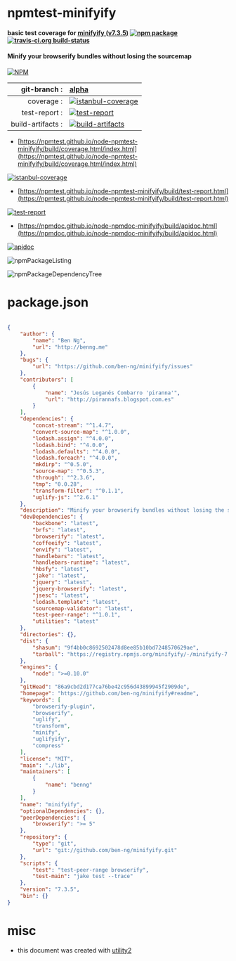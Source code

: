 # npmtest-minifyify

#### basic test coverage for  [minifyify (v7.3.5)](https://github.com/ben-ng/minifyify#readme)  [![npm package](https://img.shields.io/npm/v/npmtest-minifyify.svg?style=flat-square)](https://www.npmjs.org/package/npmtest-minifyify) [![travis-ci.org build-status](https://api.travis-ci.org/npmtest/node-npmtest-minifyify.svg)](https://travis-ci.org/npmtest/node-npmtest-minifyify)

#### Minify your browserify bundles without losing the sourcemap

[![NPM](https://nodei.co/npm/minifyify.png?downloads=true&downloadRank=true&stars=true)](https://www.npmjs.com/package/minifyify)

| git-branch : | [alpha](https://github.com/npmtest/node-npmtest-minifyify/tree/alpha)|
|--:|:--|
| coverage : | [![istanbul-coverage](https://npmtest.github.io/node-npmtest-minifyify/build/coverage.badge.svg)](https://npmtest.github.io/node-npmtest-minifyify/build/coverage.html/index.html)|
| test-report : | [![test-report](https://npmtest.github.io/node-npmtest-minifyify/build/test-report.badge.svg)](https://npmtest.github.io/node-npmtest-minifyify/build/test-report.html)|
| build-artifacts : | [![build-artifacts](https://npmtest.github.io/node-npmtest-minifyify/glyphicons_144_folder_open.png)](https://github.com/npmtest/node-npmtest-minifyify/tree/gh-pages/build)|

- [https://npmtest.github.io/node-npmtest-minifyify/build/coverage.html/index.html](https://npmtest.github.io/node-npmtest-minifyify/build/coverage.html/index.html)

[![istanbul-coverage](https://npmtest.github.io/node-npmtest-minifyify/build/screenCapture.buildCi.browser.%252Ftmp%252Fbuild%252Fcoverage.lib.html.png)](https://npmtest.github.io/node-npmtest-minifyify/build/coverage.html/index.html)

- [https://npmtest.github.io/node-npmtest-minifyify/build/test-report.html](https://npmtest.github.io/node-npmtest-minifyify/build/test-report.html)

[![test-report](https://npmtest.github.io/node-npmtest-minifyify/build/screenCapture.buildCi.browser.%252Ftmp%252Fbuild%252Ftest-report.html.png)](https://npmtest.github.io/node-npmtest-minifyify/build/test-report.html)

- [https://npmdoc.github.io/node-npmdoc-minifyify/build/apidoc.html](https://npmdoc.github.io/node-npmdoc-minifyify/build/apidoc.html)

[![apidoc](https://npmdoc.github.io/node-npmdoc-minifyify/build/screenCapture.buildCi.browser.%252Ftmp%252Fbuild%252Fapidoc.html.png)](https://npmdoc.github.io/node-npmdoc-minifyify/build/apidoc.html)

![npmPackageListing](https://npmtest.github.io/node-npmtest-minifyify/build/screenCapture.npmPackageListing.svg)

![npmPackageDependencyTree](https://npmtest.github.io/node-npmtest-minifyify/build/screenCapture.npmPackageDependencyTree.svg)



# package.json

```json

{
    "author": {
        "name": "Ben Ng",
        "url": "http://benng.me"
    },
    "bugs": {
        "url": "https://github.com/ben-ng/minifyify/issues"
    },
    "contributors": [
        {
            "name": "Jesús Leganés Combarro 'piranna'",
            "url": "http://pirannafs.blogspot.com.es"
        }
    ],
    "dependencies": {
        "concat-stream": "^1.4.7",
        "convert-source-map": "^1.0.0",
        "lodash.assign": "^4.0.0",
        "lodash.bind": "^4.0.0",
        "lodash.defaults": "^4.0.0",
        "lodash.foreach": "^4.0.0",
        "mkdirp": "^0.5.0",
        "source-map": "^0.5.3",
        "through": "^2.3.6",
        "tmp": "0.0.28",
        "transform-filter": "^0.1.1",
        "uglify-js": "^2.6.1"
    },
    "description": "Minify your browserify bundles without losing the sourcemap",
    "devDependencies": {
        "backbone": "latest",
        "brfs": "latest",
        "browserify": "latest",
        "coffeeify": "latest",
        "envify": "latest",
        "handlebars": "latest",
        "handlebars-runtime": "latest",
        "hbsfy": "latest",
        "jake": "latest",
        "jquery": "latest",
        "jquery-browserify": "latest",
        "jsesc": "latest",
        "lodash.template": "latest",
        "sourcemap-validator": "latest",
        "test-peer-range": "^1.0.1",
        "utilities": "latest"
    },
    "directories": {},
    "dist": {
        "shasum": "9f4bb0c8692502478d8ee85b10bd7248570629ae",
        "tarball": "https://registry.npmjs.org/minifyify/-/minifyify-7.3.5.tgz"
    },
    "engines": {
        "node": ">=0.10.0"
    },
    "gitHead": "86a9cbd2d177ca76be42c956d43899945f2909de",
    "homepage": "https://github.com/ben-ng/minifyify#readme",
    "keywords": [
        "browserify-plugin",
        "browserify",
        "uglify",
        "transform",
        "minify",
        "uglifyify",
        "compress"
    ],
    "license": "MIT",
    "main": "./lib",
    "maintainers": [
        {
            "name": "benng"
        }
    ],
    "name": "minifyify",
    "optionalDependencies": {},
    "peerDependencies": {
        "browserify": ">= 5"
    },
    "repository": {
        "type": "git",
        "url": "git://github.com/ben-ng/minifyify.git"
    },
    "scripts": {
        "test": "test-peer-range browserify",
        "test-main": "jake test --trace"
    },
    "version": "7.3.5",
    "bin": {}
}
```



# misc
- this document was created with [utility2](https://github.com/kaizhu256/node-utility2)
